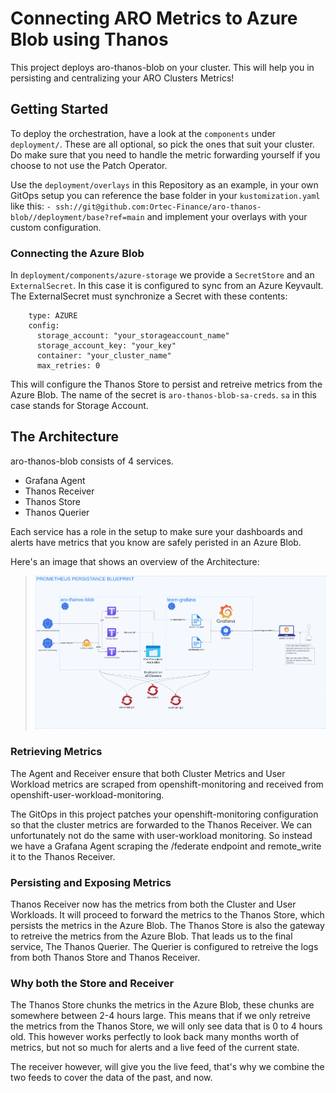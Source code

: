 # Connecting ARO Metrics to Azure Blob using Thanos
This project deploys aro-thanos-blob on your cluster. This will help you in persisting and centralizing your ARO Clusters Metrics!

## Getting Started
To deploy the orchestration, have a look at the `components` under `deployment/`. These are all optional, so pick the ones that suit your cluster. Do make sure that you need to handle the metric forwarding yourself if you choose to not use the Patch Operator.

Use the `deployment/overlays` in this Repository as an example, in your own GitOps setup you can reference the base folder in your `kustomization.yaml` like this: `- ssh://git@github.com:Ortec-Finance/aro-thanos-blob//deployment/base?ref=main` and implement your overlays with your custom configuration.

### Connecting the Azure Blob
In `deployment/components/azure-storage` we provide a `SecretStore` and an `ExternalSecret`. In this case it is configured to sync from an Azure Keyvault. The ExternalSecret must synchronize a Secret with these contents:
```
    type: AZURE
    config:
      storage_account: "your_storageaccount_name"
      storage_account_key: "your_key"
      container: "your_cluster_name"
      max_retries: 0
```
This will configure the Thanos Store to persist and retreive metrics from the Azure Blob.
The name of the secret is `aro-thanos-blob-sa-creds`. `sa` in this case stands for Storage Account.


## The Architecture
aro-thanos-blob consists of 4 services.
- Grafana Agent
- Thanos Receiver
- Thanos Store
- Thanos Querier

Each service has a role in the setup to make sure your dashboards and alerts have metrics that you know are safely peristed in an Azure Blob.

Here's an image that shows an overview of the Architecture:
>![A high level overview of the flow of aro-thanos-blob](Prometheus-Persistance-Architecture.png)

### Retrieving Metrics
The Agent and Receiver ensure that both Cluster Metrics and User Workload metrics are scraped from openshift-monitoring and received from openshift-user-workload-monitoring.

The GitOps in this project patches your openshift-monitoring configuration so that the cluster metrics are forwarded to the Thanos Receiver. We can unfortunately not do the same with user-workload monitoring. So instead we have a Grafana Agent scraping the /federate endpoint and remote_write it to the Thanos Receiver.

### Persisting and Exposing Metrics
Thanos Receiver now has the metrics from both the Cluster and User Workloads. It will proceed to forward the metrics to the Thanos Store, which persists the metrics in the Azure Blob. The Thanos Store is also the gateway to retreive the metrics from the Azure Blob. That leads us to the final service, The Thanos Querier. The Querier is configured to retreive the logs from both Thanos Store and Thanos Receiver.

### Why both the Store and Receiver
The Thanos Store chunks the metrics in the Azure Blob, these chunks are somewhere between 2-4 hours large. This means that if we only retreive the metrics from the Thanos Store, we will only see data that is 0 to 4 hours old. This however works perfectly to look back many months worth of metrics, but not so much for alerts and a live feed of the current state.

The receiver however, will give you the live feed, that's why we combine the two feeds to cover the data of the past, and now.
